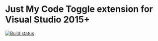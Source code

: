 # Just My Code Toggle extension for Visual Studio 2015+

[![Build status](https://ci.appveyor.com/api/projects/status/dnxhxa3chg1dtpnt/branch/master?svg=true)](https://ci.appveyor.com/project/sharwell/justmycodetoggle/branch/master)
